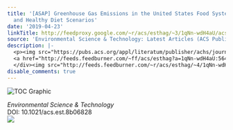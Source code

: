 ```yaml
---
title: '[ASAP] Greenhouse Gas Emissions in the United States Food System: Current
  and Healthy Diet Scenarios'
date: '2019-04-23'
linkTitle: http://feedproxy.google.com/~r/acs/esthag/~3/1qNn-wdH4aU/acs.est.8b06828
source: 'Environmental Science & Technology: Latest Articles (ACS Publications)'
description: |-
  <p><img src="https://pubs.acs.org/appl/literatum/publisher/achs/journals/content/esthag/0/esthag.ahead-of-print/acs.est.8b06828/20190423/images/medium/es-2018-06828t_0004.gif" alt="TOC Graphic"/></p><div><cite>Environmental Science & Technology</cite></div><div>DOI: 10.1021/acs.est.8b06828</div><div class="feedflare">
  <a href="http://feeds.feedburner.com/~ff/acs/esthag?a=1qNn-wdH4aU:564BGKpWslU:yIl2AUoC8zA"><img src="http://feeds.feedburner.com/~ff/acs/esthag?d=yIl2AUoC8zA" border="0"></img></a>
  </div><img src="http://feeds.feedburner.com/~r/acs/esthag/~4/1qNn-wdH4aU" height="1" width="1" ...
disable_comments: true
---
```

<p><img src="https://pubs.acs.org/appl/literatum/publisher/achs/journals/content/esthag/0/esthag.ahead-of-print/acs.est.8b06828/20190423/images/medium/es-2018-06828t_0004.gif" alt="TOC Graphic"/></p><div><cite>Environmental Science & Technology</cite></div><div>DOI: 10.1021/acs.est.8b06828</div><div class="feedflare">
<a href="http://feeds.feedburner.com/~ff/acs/esthag?a=1qNn-wdH4aU:564BGKpWslU:yIl2AUoC8zA"><img src="http://feeds.feedburner.com/~ff/acs/esthag?d=yIl2AUoC8zA" border="0"></img></a>
</div><img src="http://feeds.feedburner.com/~r/acs/esthag/~4/1qNn-wdH4aU" height="1" width="1" ...